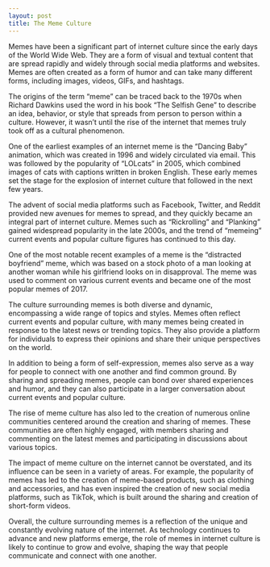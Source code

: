 ```yaml
---
layout: post
title: The Meme Culture
---
```


Memes have been a significant part of internet culture since the early days of the World Wide Web. They are a form of visual and textual content that are spread rapidly and widely through social media platforms and websites. Memes are often created as a form of humor and can take many different forms, including images, videos, GIFs, and hashtags.

The origins of the term “meme” can be traced back to the 1970s when Richard Dawkins used the word in his book “The Selfish Gene” to describe an idea, behavior, or style that spreads from person to person within a culture. However, it wasn’t until the rise of the internet that memes truly took off as a cultural phenomenon.

One of the earliest examples of an internet meme is the “Dancing Baby” animation, which was created in 1996 and widely circulated via email. This was followed by the popularity of “LOLcats” in 2005, which combined images of cats with captions written in broken English. These early memes set the stage for the explosion of internet culture that followed in the next few years.

The advent of social media platforms such as Facebook, Twitter, and Reddit provided new avenues for memes to spread, and they quickly became an integral part of internet culture. Memes such as “Rickrolling” and “Planking” gained widespread popularity in the late 2000s, and the trend of “memeing” current events and popular culture figures has continued to this day.

One of the most notable recent examples of a meme is the “distracted boyfriend” meme, which was based on a stock photo of a man looking at another woman while his girlfriend looks on in disapproval. The meme was used to comment on various current events and became one of the most popular memes of 2017.

The culture surrounding memes is both diverse and dynamic, encompassing a wide range of topics and styles. Memes often reflect current events and popular culture, with many memes being created in response to the latest news or trending topics. They also provide a platform for individuals to express their opinions and share their unique perspectives on the world.

In addition to being a form of self-expression, memes also serve as a way for people to connect with one another and find common ground. By sharing and spreading memes, people can bond over shared experiences and humor, and they can also participate in a larger conversation about current events and popular culture.

The rise of meme culture has also led to the creation of numerous online communities centered around the creation and sharing of memes. These communities are often highly engaged, with members sharing and commenting on the latest memes and participating in discussions about various topics.

The impact of meme culture on the internet cannot be overstated, and its influence can be seen in a variety of areas. For example, the popularity of memes has led to the creation of meme-based products, such as clothing and accessories, and has even inspired the creation of new social media platforms, such as TikTok, which is built around the sharing and creation of short-form videos.

Overall, the culture surrounding memes is a reflection of the unique and constantly evolving nature of the internet. As technology continues to advance and new platforms emerge, the role of memes in internet culture is likely to continue to grow and evolve, shaping the way that people communicate and connect with one another.
